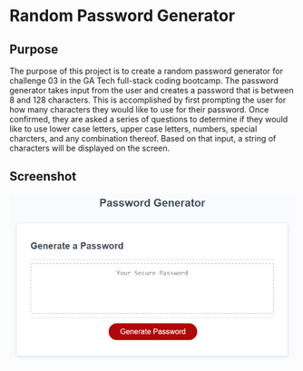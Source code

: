 # Random Password Generator
## Purpose
The purpose of this project is to create a random password generator for challenge 03 in the GA Tech full-stack coding bootcamp. The password generator takes input from the user and creates a password that is between 8 and 128 characters. This is accomplished by first prompting the user for how many characters they would like to use for their password. Once confirmed, they are asked a series of questions to determine if they would like to use lower case letters, upper case letters, numbers, special charcters, and any combination thereof. Based on that input, a string of characters will be displayed on the screen. 

## Screenshot
![screenshot](assets/03-javascript-homework-demo.png)